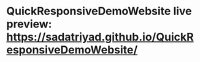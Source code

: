 # QuickResponsiveDemoWebsite live preview: https://sadatriyad.github.io/QuickResponsiveDemoWebsite/
